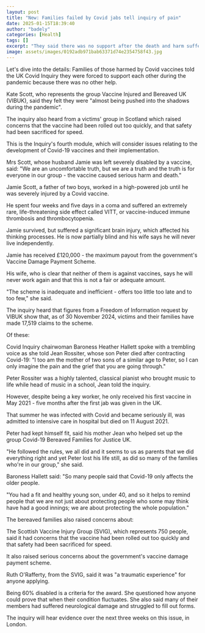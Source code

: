 ```yaml
---
layout: post
title: "New: Families failed by Covid jabs tell inquiry of pain"
date: 2025-01-15T18:39:40
author: "badely"
categories: [Health]
tags: []
excerpt: "They said there was no support after the death and harm suffered by their loved ones."
image: assets/images/0192adb971bab63371d74e2354758f43.jpg
---
```


Let's dive into the details: Families of those harmed by Covid vaccines told the UK Covid Inquiry they were forced to support each other during the pandemic because there was no other help.

Kate Scott, who represents the group Vaccine Injured and Bereaved UK (VIBUK), said they felt they were "almost being pushed into the shadows during the pandemic".

The inquiry also heard from a victims' group in Scotland which raised concerns that the vaccine had been rolled out too quickly, and that safety had been sacrificed for speed. 

This is the Inquiry's fourth module, which will consider issues relating to the development of Covid-19 vaccines and their implementation.

Mrs Scott, whose husband Jamie was left severely disabled by a vaccine, said: "We are an uncomfortable truth, but we are a truth and the truth is for everyone in our group - the vaccine caused serious harm and death."

Jamie Scott, a father of two boys, worked in a high-powered job until he was severely injured by a Covid vaccine. 

He spent four weeks and five days in a coma and suffered an extremely rare, life-threatening side effect called VITT, or vaccine-induced immune thrombosis and thrombocytopenia. 

Jamie survived, but suffered a significant brain injury, which affected his thinking processes. He is now partially blind and his wife says he will never live independently.

Jamie has received £120,000 - the maximum payout from the government's Vaccine Damage Payment Scheme. 

His wife, who is clear that neither of them is against vaccines, says he will never work again and that this is not a fair or adequate amount.

"The scheme is inadequate and inefficient - offers too little too late and to too few," she said.

The inquiry heard that figures from a Freedom of Information request by VIBUK show that, as of 30 November 2024, victims and their families have made 17,519 claims to the scheme.

Of these: 

Covid Inquiry chairwoman Baroness Heather Hallett spoke with a trembling voice as she told Jean Rossiter, whose son Peter died after contracting Covid-19: "I too am the mother of two sons of a similar age to Peter, so I can only imagine the pain and the grief that you are going through."

Peter Rossiter was a highly talented, classical pianist who brought music to life while head of music in a school, Jean told the inquiry.

However, despite being a key worker, he only received his first vaccine in May 2021 - five months after the first jab was given in the UK. 

That summer he was infected with Covid and became seriously ill, was admitted to intensive care in hospital but died on 11 August 2021.

Peter had kept himself fit, said his mother Jean who helped set up the group Covid-19 Bereaved Families for Justice UK.

"He followed the rules, we all did and it seems to us as parents that we did everything right and yet Peter lost his life still, as did so many of the families who're in our group," she said.

Baroness Hallett said: "So many people said that Covid-19 only affects the older people.

"You had a fit and healthy young son, under 40, and so it helps to remind people that we are not just about protecting people who some may think have had a good innings; we are about protecting the whole population."

The bereaved families also raised concerns about:

The Scottish Vaccine Injury Group (SVIG), which represents 750 people, said it had concerns that the vaccine had been rolled out too quickly and that safety had been sacrificed for speed. 

It also raised serious concerns about the government's vaccine damage payment scheme.

Ruth O'Rafferty, from the SVIG, said it was "a traumatic experience" for anyone applying.

Being 60% disabled is a criteria for the award. She questioned how anyone could prove that when their condition fluctuates. She also said many of their members had suffered neurological damage and struggled to fill out forms.

The inquiry will hear evidence over the next three weeks on this issue, in London.

